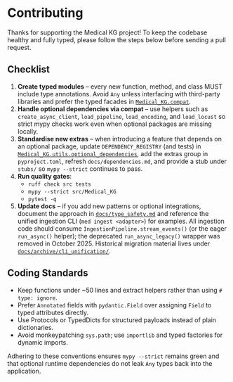 # Contributing

Thanks for supporting the Medical KG project! To keep the codebase healthy and fully typed,
please follow the steps below before sending a pull request.

## Checklist

1. **Create typed modules** – every new function, method, and class MUST include type
   annotations. Avoid `Any` unless interfacing with third-party libraries and prefer the
   typed facades in [`Medical_KG.compat`](./src/Medical_KG/compat/).
2. **Handle optional dependencies via compat** – use helpers such as `create_async_client`,
   `load_pipeline`, `load_encoding`, and `load_locust` so strict mypy checks work even when
   optional packages are missing locally.
3. **Standardise new extras** – when introducing a feature that depends on an optional
   package, update `DEPENDENCY_REGISTRY` (and tests) in
   [`Medical_KG.utils.optional_dependencies`](./src/Medical_KG/utils/optional_dependencies.py),
   add the extras group in `pyproject.toml`, refresh `docs/dependencies.md`, and provide a
   stub under `stubs/` so `mypy --strict` continues to pass.
4. **Run quality gates**:
   - `ruff check src tests`
   - `mypy --strict src/Medical_KG`
   - `pytest -q`
5. **Update docs** – if you add new patterns or optional integrations, document the
   approach in [`docs/type_safety.md`](./docs/type_safety.md) and reference the unified
   ingestion CLI (`med ingest <adapter>`) for examples. All ingestion code should consume
   `IngestionPipeline.stream_events()` (or the eager `run_async()` helper); the deprecated
   `run_async_legacy()` wrapper was removed in October 2025. Historical migration material lives
   under [`docs/archive/cli_unification/`](./docs/archive/cli_unification/).

## Coding Standards

- Keep functions under ~50 lines and extract helpers rather than using `# type: ignore`.
- Prefer `Annotated` fields with `pydantic.Field` over assigning `Field` to typed
  attributes directly.
- Use Protocols or TypedDicts for structured payloads instead of plain dictionaries.
- Avoid monkeypatching `sys.path`; use `importlib` and typed factories for dynamic imports.

Adhering to these conventions ensures `mypy --strict` remains green and that optional
runtime dependencies do not leak `Any` types back into the application.
